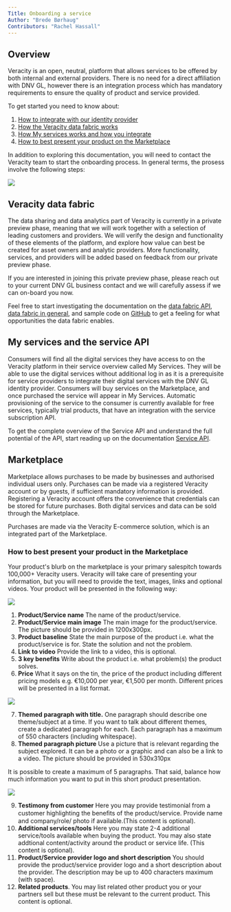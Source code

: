 ```yaml
---
Title: Onboarding a service
Author: "Brede Børhaug"
Contributors: "Rachel Hassall"
---
```

## Overview

Veracity is an open, neutral, platform that allows services to be offered by both internal and external providers. There is no need for a direct affiliation with DNV GL, however there is an integration process which has mandatory requirements to ensure the quality of product and service provided.

To get started you need to know about:
1. [How to integrate with our identity provider](https://developer.veracity.com/doc/identity)
2. [How the Veracity data fabric works](#veracity-data-fabric)
3. [How My services works and how you integrate](#my-services-and-the-service-api)
3. [How to best present your product on the Marketplace](#how-to-best-present-your-product-in-the-marketplace)

In addition to exploring this documentation, you will need to contact the Veracity team to start the onboarding process. In general terms, the prosess involve the following steps:

![](https://veracityprod.blob.core.windows.net/static-documentation/onboarding-1.png)



## Veracity data fabric
The data sharing and data analytics part of Veracity is currently in a private preview phase, meaning that we will work together with a selection of leading customers and providers. We will verify the design and functionality of these elements of the platform, and explore how value can best be created for asset owners and analytic providers. More functionality, services, and providers will be added based on feedback from our private preview phase.

If you are interested in joining this private preview phase, please reach out to your current DNV GL business contact and we will carefully assess if we can on-board you now.

Feel free to start investigating the documentation on the [data fabric API](https://developer.veracity.com/doc/data-fabric-api), [data fabric in general](https://developer.veracity.com/docs), and sample code on [GitHub](https://www.github.com/veracity) to get a feeling for what opportunities the data fabric enables. 

## My services and the service API
Consumers will find all the digital services they have access to on the Veracity platform in their service overview called My Services. They will be able to use the digital services without additional log in as it is a prerequisite for service providers to integrate their digital services with the DNV GL identity provider. Consumers will buy services on the Marketplace, and once purchased the service will appear in My Services. Automatic provisioning of the service to the consumer is currently available for free services, typically trial products, that have an integration with the service subscription API. 

To get the complete overview of the Service API and understand the full potential of the API, start reading up on the documentation [Service API](https://developer.veracity.com/doc/service-api).

## Marketplace
Marketplace allows purchases to be made by businesses and authorised individual users only. Purchases can be made via a registered Veracity account or by guests, if sufficient mandatory information is provided. Registering a Veracity account offers the convenience that credentials can be stored for future purchases. Both digital services and data can be sold through the Marketplace. 

Purchases are made via the Veracity E-commerce solution, which is an integrated part of the Marketplace.

### How to best present your product in the Marketplace
Your product's blurb on the marketplace is your primary salespitch towards 100,000+ Veracity users. Veracity will take care of presenting your information, but you will need to provide the text, images, links and optional videos. Your product will be presented in the following way:

![](https://veracityprod.blob.core.windows.net/static-documentation/marketplace-1.png)

1. **Product/Service name** The name of the product/service.
2. **Product/Service main image** The main image for the product/service. The picture should be provided in 1200x300px. 
3. **Product baseline** State the main purpose of the product i.e. what the product/service is for. State the solution and not the problem.
4. **Link to video** Provide the link to a video, this is optional.
5. **3 key benefits** Write about the product i.e. what problem(s) the product solves. 
6. **Price** What it says on the tin, the price of the product including different pricing models e.g. €10,000 per year, €1,500 per month. Different prices will be presented in a list format.

![](https://veracityprod.blob.core.windows.net/static-documentation/marketplace-2.png)

7. **Themed paragraph with title.** One paragraph should describe one theme/subject at a time. If you want to talk about different themes, create a dedicated paragraph for each. Each paragraph has a maximum of 550 characters (including whitespace).
8. **Themed paragraph picture** Use a picture that is relevant regarding the subject explored. It can be a photo or a graphic and can also be a link to a video. The picture should be provided in 530x310px

It is possible to create a maximum of 5 paragraphs. That said, balance how much information you want to put in this short product presentation.

![](https://veracityprod.blob.core.windows.net/static-documentation/marketplace-3.png)

9. **Testimony from customer** Here you may provide testimonial from a customer highlighting the beneﬁts of the product/service. Provide name and company/role/ photo if available.(This content is optional).
10. **Additional services/tools** Here you may state 2-4 additional service/tools available when buying the product. You may also state addtional content/activity around the product or service life. (This content is optional).
11. **Product/Service provider logo and short description** You should provide the product/service provider logo and a short description about the provider. The description may be up to 400 characters maximum (with space). 
12. **Related products**. You may list related other product you or your partners sell but these must be relevant to the current product. This content is optional.

